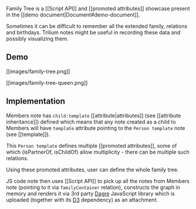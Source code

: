 Family Tree is a [[Script API]] and [[promoted attributes]] showcase present in the [[demo document|Document#demo-document]].

Sometimes it can be difficult to remember all the extended family, relations and birthdays. Trilium notes might be useful in recording these data and possibly visualizing them.

## Demo
[[images/family-tree.png]]

[[images/family-tree-queen.png]]

## Implementation

Members note has `child:template` [[attribute|attributes]] (see [[attribute inheritance]]) defined which means that any note created as a child to Members will have `template` attribute pointing to the `Person template` note (see [[template]]).

This `Person template` defines multiple [[promoted attributes]], some of which (isPartnerOf, isChildOf) allow multiplicity - there can be multiple such relations.

Using these promoted attributes, user can define the whole family tree.

JS code note then uses [[Script API]] to pick up all the notes from Members note (pointing to it via `familyContainer` relation), constructs the graph in memory and renders it via 3rd party [Dagre](https://github.com/dagrejs/dagre) JavaScript library which is uploaded (together with its [D3](https://d3js.org/) dependency) as an attachment.